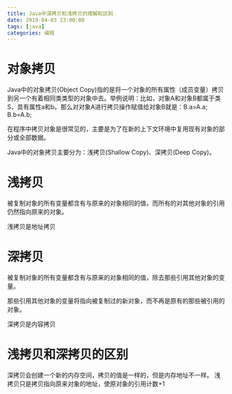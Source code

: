 ```yaml
---
title: Java中深拷贝和浅拷贝的理解和区别
date: 2019-04-03 23:00:00
tags: [java]
categories: 编程
---
```


# 对象拷贝

Java中的对象拷贝(Object Copy)指的是将一个对象的所有属性（成员变量）拷贝到另一个有着相同类类型的对象中去。举例说明：比如，对象A和对象B都属于类S，具有属性a和b。那么对对象A进行拷贝操作赋值给对象B就是：B.a=A.a;  B.b=A.b;

在程序中拷贝对象是很常见的，主要是为了在新的上下文环境中复用现有对象的部分或全部数据。

Java中的对象拷贝主要分为：浅拷贝(Shallow Copy)、深拷贝(Deep Copy)。

# 浅拷贝

被复制对象的所有变量都含有与原来的对象相同的值，而所有的对其他对象的引用仍然指向原来的对象。

浅拷贝是地址拷贝

# 深拷贝

被复制对象的所有变量都含有与原来的对象相同的值，除去那些引用其他对象的变量。

那些引用其他对象的变量将指向被复制过的新对象，而不再是原有的那些被引用的对象。

深拷贝是内容拷贝

# 浅拷贝和深拷贝的区别

深拷贝会创建一个新的内存空间，拷贝的值是一样的，但是内存地址不一样。
浅拷贝只是拷贝指向原来对象的地址，使原对象的引用计数+1
